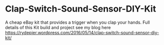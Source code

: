 # Clap-Switch-Sound-Sensor-DIY-Kit
A cheap eBay kit that provides a trigger when you clap your hands. 
Full details of this Kit build and project see my blog here
https://rydepier.wordpress.com/2016/05/14/clap-switch-sound-sensor-diy-kit/
